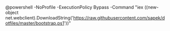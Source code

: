 @powershell -NoProfile -ExecutionPolicy Bypass -Command "iex ((new-object net.webclient).DownloadString('https://raw.githubusercontent.com/sapek/dotfiles/master/bootstrap.ps1'))"
